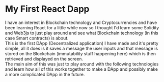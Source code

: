 # My First React Dapp

I have an interest in Blockchain technology and Cryptocurrencies and have been learning React for a little while now so I thought I'd learn some Solidity and Web3js to just play around and see what Blockchain technology (in this case Smart contracts) is about.<br/>This is the first DApp (Decentralized application) I have made and it's pretty simple, all it does is it saves a message the user inputs and that message is stored on the Blockchain (immutability stuff happening here) which is then retrieved and displayed on the screen.<br/>The main aim of this was just to play around with the following technologies and learn how all of this works together to make a DApp and possibly make a more complicated DApp in the future.
